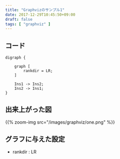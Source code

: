 ```yaml
---
title: "Graphvizのサンプル1"
date: 2017-12-29T10:45:50+09:00
draft: false
tags: [ "graphviz" ]
---
```


## コード

    digraph { 

        graph [
            rankdir = LR;
        ]

        Ins1 -> Ins2;
        Ins2 -> Ins1;
    }

## 出来上がった図

{{% zoom-img src="/images/graphviz/one.png" %}}

## グラフに与えた設定

* rankdir : LR


